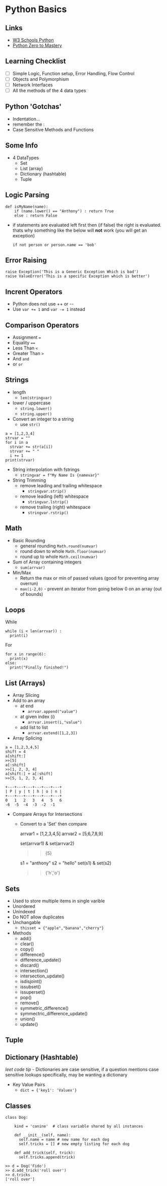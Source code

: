 # Python Basics #

## Links ##

- [W3 Schools Python](https://www.w3schools.com/python/python_for_loops.asp)
- [Python Zero to Mastery](https://github.com/kamranahmedse/developer-roadmap)

## Learning Checklist ##

- [ ] Simple Logic, Function setup, Error Handling, Flow Control
- [ ] Objects and Polymorphism
- [ ] Network Interfaces
- [ ] All the methods of the 4 data types

## Python 'Gotchas' ##

- Indentation...
- remember the :
- Case Sensitive Methods and Functions

## Some Info ##

- 4 DataTypes
  - Set 
  - List (array)
  - Dictionary (hashtable)
  - Tuple
  
## Logic Parsing ##

```
def isMyName(name):
    if (name.lower() == "Anthony") : return True
    else : return False
```

- if statements are evaluated left first then (if false) the right is evaluated. thats why something like the below will **not** work (you will get an exception)

      if not person or person.name == 'bob'

## Error Raising ##

```
raise Exception('This is a Generic Exception Which is bad')
raise ValueError('This is a specific Exception which is better')
```

## Incrent Operators ##

- Python does not use ++ or --
- Use `var += 1` and `var -= 1` instead

## Comparison Operators ##

- Assignment `=`
- Equality `==`
- Less Than `<`
- Greater Than `>`
- And `and`
- or `or`

## Strings ##

- length
  - `len(stringvar)`
- lower / uppercase
  - `string.lower()` 
  - `string.upper()`
- Convert an integer to a string
  - use `str()`
  
```
a = [1,2,3,4]
strvar = ""
for i in a
  strvar += str(a[i])
  strvar += " "
  i += 1
print(strvar)
```

- String interpolation with fstrings
  - `stringvar = f"My Name Is {namevar}"`
- String Trimming
  - remove leading and trailing whitespace 
    - `stringvar.strip()`
  - remove leading (left) whitespace
    - `stringvar.lstrip()`
  - remove trailing (right) whitespace
    - `stringvar.rstrip()`

## Math ##

- Basic Rounding
  - general rounding `Math.round(numvar)`
  - round down to whole `Math.floor(numvar)`
  - round up to whole `Math.ceil(numvar)`
- Sum of Array containing integers
  - `sum(arrvar)`
- Min/Max
  - Return the max or min of passed values (good for preventing array overrun)
  - `max(i-2,0)` - prevent an iterator from going below 0 on an array (out of bounds)

## Loops ##

  While
```
while (i < len(arrvar)) :
  print(i)
```  

  For

```
for x in range(6):
  print(x)
else:
  print("Finally finished!")
```
## List (Arrays) ##

- Array Slicing
- Add to an array
  - at end
    - `arrvar.append("value")`
  - at given index (i)
    - `arrvar.insert(i,"value")`
  - add list to list
    - `arrvar.extend([1,2,3])`
- Array Splicing
  
```
a = [1,2,3,4,5] 
shift = 4
a[shift:]
>>[5]
a[:shift]
>>[1, 2, 3, 4]
a[shift:] + a[:shift]
>>[5, 1, 2, 3, 4]

+---+---+---+---+---+---+
| P | y | t | h | o | n |
+---+---+---+---+---+---+
0   1   2   3   4   5   6
-6  -5  -4  -3  -2  -1
```

- Compare Arrays for Intersections
  - Convert to a 'Set' then compare
      
      arrvar1 = [1,2,3,4,5]
      arrvar2 = [5,6,7,8,9]

      set(arrvar1) & set(arrvar2)
      >> {5}

      s1 = "anthony"
      s2 = "hello"
      set(s1) & set(s2)
      >> {'h','o'}

## Sets ##

- Used to store multiple items in single varible
- Unordered
- Unindexed
- Do NOT allow duplicates
- Unchangable
  - `thisset = {"apple","banana","cherry"}`
- Methods
  - add()
  - clear()
  - copy()
  - difference()
  - difference_update()
  - discard()
  - intersection()
  - intersection_update()
  - isdisjoint()
  - issubset()
  - issuperset()
  - pop()
  - remove()
  - symmetric_difference()
  - symmectric_difference_update()
  - union()
  - update()

## Tuple ##

## Dictionary (Hashtable) ##
 
*leet code tip* - Dictionaries are case sensitive, if a question mentions case sensitive lookups specifically, may be wanting a dictionary

- Key Value Pairs
  - `dict = {'key1': 'Valuex'}`

## Classes ##

```
class Dog:

    kind = 'canine'  # class variable shared by all instances

    def __init__(self, name):
      self.name = name # new name for each dog
      self.tricks = [] # new empty listing for each dog

    def add_trick(self, trick):
      self.tricks.append(trick)
```

```
>> d = Dog('Fido')
>> d.add_trick('roll over')
>> d.tricks
['roll over']
```
